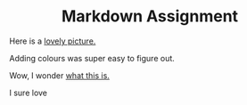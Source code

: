 <head>
<h1 align="center">Markdown Assignment</h1>
</head>

Here is a [lovely picture.](https://imagesvc.meredithcorp.io/v3/mm/image?url=https%3A%2F%2Fcf-images.us-east-1.prod.boltdns.net%2Fv1%2Fstatic%2F6157254766001%2F961ad642-68ec-4156-ab18-5fb26db7e85c%2Fa7fd44aa-762e-4be4-a99f-bdebcce91235%2F1280x720%2Fmatch%2Fimage.jpg) 

Adding colours was super easy to figure out.

Wow, I wonder [what this is.](https://github.com/sophiejanos/KNES381/blob/eca44679e4d3fcb8fd9d330e7c6f72e431a2620d/readme3.md)

I sure love 
